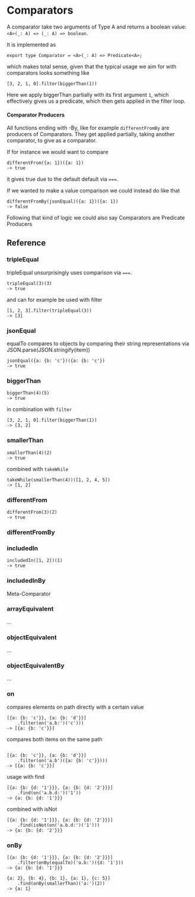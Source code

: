 # Comparators

A comparator take two arguments of Type A and returns a boolean value: 
`<A>(_: A) => (_: A) => boolean`.

It is implemented as 

```
export type Comparator = <A>(_: A) => Predicate<A>;
```

which makes total sense, given that the typical usage we aim for with
comparators looks something like

```
[3, 2, 1, 0].filter(biggerThan(1))
```

Here we apply biggerThan partially with its first argument `1`, which effectively
gives us a predicate, which then gets applied in the filter loop. 

#### Comparator Producers

All functions ending with -By, like for example `differentFromBy` are producers of
Comparators. They get applied partially, taking another comparator, to give as
a comparator.

If for instance we would want to compare

```
differentFrom({a: 1})({a: 1})
-> true
```

it gives true due to the default default via `===`.

If we wanted to make a value comparison we could instead do like that

```
differentFromBy(jsonEqual)({a: 1})({a: 1})
-> false
```

Following that kind of logic we could also say Comparators are Predicate Producers

## Reference

### tripleEqual

tripleEqual unsurprisingly uses comparison via `===`.

```
tripleEqual(3)(3)
-> true
```

and can for example be used with filter

```
[1, 2, 3].filter(tripleEqual(3))
-> [3]    
```

### jsonEqual

equalTo compares to objects by comparing their string representations
via JSON.parse(JSON.stringify(item))

```
jsonEqual({a: {b: 'c'})({a: {b: 'c'})
-> true
```

### biggerThan

```
biggerThan(4)(5)
-> true
```

in combination with `filter`

```
[3, 2, 1, 0].filter(biggerThan(1))
-> [3, 2]
```

### smallerThan

```
smallerThan(4)(2)
-> true
```

combined with `takeWhile`

```
takeWhile(smallerThan(4))([1, 2, 4, 5])
-> [1, 2]
```

### differentFrom

```
differentFrom(3)(2)
-> true
```

### differentFromBy


### includedIn

```
includedIn([1, 2])(1)
-> true
```

### includedInBy

Meta-Comparator


### arrayEquivalent

...

### objectEquivalent

...


### objectEquivalentBy

...


### on

compares elements on path directly with a certain value

```
[{a: {b: 'c'}}, {a: {b: 'd'}}]
    .filter(on('a.b:')('c')))
-> [{a: {b: 'c'}}]                              
```

compares both items on the same path

```

[{a: {b: 'c'}}, {a: {b: 'd'}}]
    .filter(on('a.b')({a: {b: 'c'}})))          
-> [{a: {b: 'c'}}]
```

usage with find

```
[{a: {b: {d: '1'}}}, {a: {b: {d: '2'}}}]
    .find(on('a.b.d:')('1'))
-> {a: {b: {d: '1'}}}
```

combined with isNot

```
[{a: {b: {d: '1'}}}, {a: {b: {d: '2'}}}]
    .find(isNot(on('a.b.d:')('1')))
-> {a: {b: {d: '2'}}}
```

### onBy

```
[{a: {b: {d: '1'}}}, {a: {b: {d: '2'}}}]
    .filter(onBy(equalTo)('a.b:')({d: '1'}))
-> {a: {b: {d: '1'}}}
```

```
{a: 2}, {b: 4}, {b: 1}, {a: 1}, {c: 5}]
    .find(onBy(smallerThan)('a:')(2))
-> {a: 1}
```